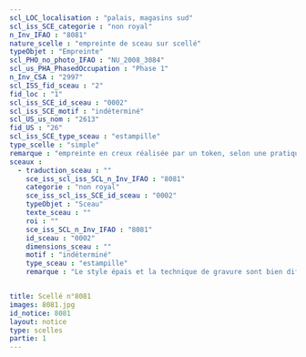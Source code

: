 ```yaml
---
scl_LOC_localisation : "palais, magasins sud"
scl_iss_SCE_categorie : "non royal"
n_Inv_IFAO : "8081"
nature_scelle : "empreinte de sceau sur scellé"
typeObjet : "Empreinte"
scl_PHO_no_photo_IFAO : "NU_2008_3084"
scl_us_PHA_PhasedOccupation : "Phase 1"
n_Inv_CSA : "2997"
scl_ISS_fid_sceau : "2"
fid_loc : "1"
scl_iss_SCE_id_sceau : "0002"
scl_iss_SCE_motif : "indéterminé"
scl_US_us_nom : "2613"
fid_US : "26"
scl_iss_SCE_type_sceau : "estampille"
type_scelle : "simple"
remarque : "empreinte en creux réalisée par un token, selon une pratique assez rare dans le palais."
sceaux :
  - traduction_sceau : ""
    sce_iss_scl_iss_SCL_n_Inv_IFAO : "8081"
    categorie : "non royal"
    sce_iss_scl_iss_SCE_id_sceau : "0002"
    typeObjet : "Sceau"
    texte_sceau : ""
    roi : ""
    sce_iss_SCL_n_Inv_IFAO : "8081"
    id_sceau : "0002"
    dimensions_sceau : ""
    motif : "indéterminé"
    type_sceau : "estampille"
    remarque : "Le style épais et la technique de gravure sont bien différents des autres estampilles de la collection, de même que la forte stylisation du motif. "


title: Scellé n°8081
images: 8081.jpg
id_notice: 8081
layout: notice
type: scelles
partie: 1
---
```

